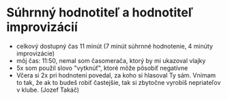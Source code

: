 # Súhrnný hodnotiteľ a hodnotiteľ improvizácií
- celkový dostupný čas 11 minút (7 minút súhrnné hodnotenie, 4 minúty improvizácie)
- môj čas: 11:50, nemal som časomerača, ktorý by mi ukazoval vlajky
- 5x som použil slovo "vytknúť", ktoré môže pôsobiť negatívne
- Včera si 2x pri hodnotení povedal, za koho si hlasoval Ty sám. Vnímam to tak, že ak to budeš robiť častejšie, tak si zbytočne vyrobíš nepriateľov v klube. (Jozef Takáč)